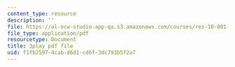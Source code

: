```yaml
---
content_type: resource
description: ''
file: https://ol-ocw-studio-app-qa.s3.amazonaws.com/courses/res-10-001-making-science-and-engineering-pictures-a-practical-guide-to-presenting-your-work-spring-2016/f1fb25974cabd6d1cd6f3dc793b5f2a7_sKYY6o71iNM.pdf
file_type: application/pdf
resourcetype: Document
title: 3play pdf file
uid: f1fb2597-4cab-d6d1-cd6f-3dc793b5f2a7
---
```

